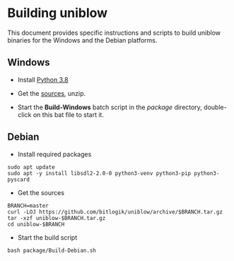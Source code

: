 
# Building uniblow

This document provides specific instructions and scripts to build uniblow binaries for the Windows and the Debian platforms.

## Windows

* Install [Python 3.8](https://www.python.org/ftp/python/3.8.10/python-3.8.10-amd64.exe)

* Get the [sources](https://github.com/bitlogik/uniblow/archive/refs/heads/master.zip), unzip.

* Start the **Build-Windows** batch script in the *package* directory, double-click on this bat file to start it.


## Debian

* Install required packages
```
sudo apt update
sudo apt -y install libsdl2-2.0-0 python3-venv python3-pip python3-pyscard
```

* Get the sources
```
BRANCH=master
curl -LOJ https://github.com/bitlogik/uniblow/archive/$BRANCH.tar.gz
tar -xzf uniblow-$BRANCH.tar.gz
cd uniblow-$BRANCH
```

* Start the build script
```
bash package/Build-Debian.sh
```
